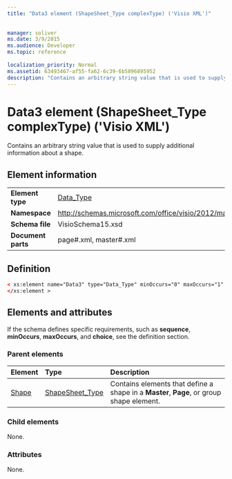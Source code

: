 ```yaml
---
title: "Data3 element (ShapeSheet_Type complexType) ('Visio XML')"
 
 
manager: soliver
ms.date: 3/9/2015
ms.audience: Developer
ms.topic: reference
 
localization_priority: Normal
ms.assetid: 63493467-af55-fa62-6c39-6b5896895952
description: "Contains an arbitrary string value that is used to supply additional information about a shape."
---
```


# Data3 element (ShapeSheet_Type complexType) ('Visio XML')

Contains an arbitrary string value that is used to supply additional information about a shape.
  
## Element information

|||
|:-----|:-----|
|**Element type** <br/> |[Data_Type](data_type-complextypevisio-xml.md) <br/> |
|**Namespace** <br/> |http://schemas.microsoft.com/office/visio/2012/main  <br/> |
|**Schema file** <br/> |VisioSchema15.xsd  <br/> |
|**Document parts** <br/> |page#.xml, master#.xml  <br/> |
   
## Definition

```XML
< xs:element name="Data3" type="Data_Type" minOccurs="0" maxOccurs="1" >
</xs:element >
```

## Elements and attributes

If the schema defines specific requirements, such as **sequence**, **minOccurs**, **maxOccurs**, and **choice**, see the definition section. 
  
### Parent elements

|**Element**|**Type**|**Description**|
|:-----|:-----|:-----|
|[Shape](shape-element-shapes_type-complextypevisio-xml.md) <br/> |[ShapeSheet_Type](shapesheet_type-complextypevisio-xml.md) <br/> |Contains elements that define a shape in a **Master**, **Page**, or group shape element.  <br/> |
   
### Child elements

None.
  
### Attributes

None.
  

